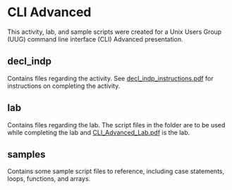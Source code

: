 # **CLI Advanced**

This activity, lab, and sample scripts were created for a Unix Users Group (UUG) command line interface (CLI) Advanced presentation.

## decl\_indp

Contains files regarding the activity. See [decl_indp_instructions.pdf](decl_indp_instructions.pdf) for instructions on completing the activity.

## lab

Contains files regarding the lab. The script files in the folder are to be used while completing the lab and [CLI_Advanced_Lab.pdf](CLI_Advanced_Lab.pdf) is the lab.

## samples

Contains some sample script files to reference, including case statements, loops, functions, and arrays.

